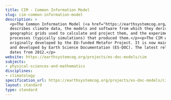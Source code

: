 ```yaml
---
title: CIM - Common Information Model
slug: cim-common-information-model
description: >
  <p>The Common Information Model (<a href="https://earthsystemcog.org/projects/es-doc-models/cim">CIM</a>)
  describes climate data, the models and software from which they derive, the
  geographic grids used to calculate and project them, and the experimental
  processes (typically simulations) that produced them.</p><p>The CIM was
  originally developed by the EU-funded Metafor Project. It is now maintained
  and developed by Earth Science Documentation (ES-DOC). The latest release
  dates from 2012.</p>
website: https://earthsystemcog.org/projects/es-doc-models/cim
subjects:
- physical-sciences-and-mathematics
disciplines:
- climatology
specification_url: https://earthsystemcog.org/projects/es-doc-models/cim_versions
layout: standard
type: standard
---
```


